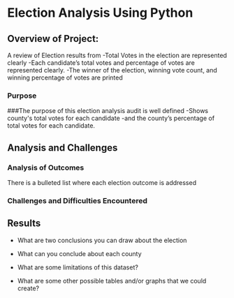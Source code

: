 # Election Analysis Using Python

## Overview of Project:
A review of Election results from 
-Total Votes in the election are represented clearly
-Each candidate’s total votes and percentage of votes are represented clearly.
-The winner of the election, winning vote count, and winning percentage of votes are printed

### Purpose
###The purpose of this election analysis audit is well defined
-Shows county's total votes for each candidate
-and the county’s percentage of total votes for each candidate. 

## Analysis and Challenges

### Analysis of Outcomes
There is a bulleted list where each election outcome is addressed

### Challenges and Difficulties Encountered

## Results

- What are two conclusions you can draw about the election

- What can you conclude about each county

- What are some limitations of this dataset?

- What are some other possible tables and/or graphs that we could create?
